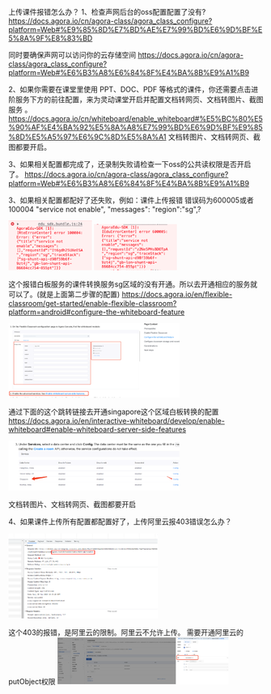 上传课件报错怎么办？
1、检查声网后台的oss配置配置了没有?
https://docs.agora.io/cn/agora-class/agora_class_configure?platform=Web#%E9%85%8D%E7%BD%AE%E7%99%BD%E6%9D%BF%E5%8A%9F%E8%83%BD

同时要确保声网可以访问你的云存储空间
https://docs.agora.io/cn/agora-class/agora_class_configure?platform=Web#%E6%B3%A8%E6%84%8F%E4%BA%8B%E9%A1%B9

2、如果你需要在课堂里使用 PPT、DOC、PDF 等格式的课件，你还需要点击进阶服务下方的前往配置，来为灵动课堂开启并配置文档转网页、文档转图片、截图服务
。https://docs.agora.io/cn/whiteboard/enable_whiteboard#%E5%BC%80%E5%90%AF%E4%BA%92%E5%8A%A8%E7%99%BD%E6%9D%BF%E9%85%8D%E5%A5%97%E6%9C%8D%E5%8A%A1
文档转图片、文档转网页、截图都要开启。

3、如果相关配置都完成了，还录制失败请检查一下oss的公共读权限是否开启了。
https://docs.agora.io/cn/agora-class/agora_class_configure?platform=Web#%E6%B3%A8%E6%84%8F%E4%BA%8B%E9%A1%B9


 3、如果相关配置都配好了还失败，例如：课件上传报错 错误码为600005或者100004
 "service not enable", "messages": "region":"sg",?

<img src="./images/upload_file_error_100004.png" style="zoom: 33%;" />
<img src="./images/upload_file_error_600005.png" style="zoom: 33%;" />

这个报错白板服务的课件转换服务sg区域的没有开通。所以去开通相应的服务就可以了。(就是上面第二步骤的配置)
https://docs.agora.io/en/flexible-classroom/get-started/enable-flexible-classroom?platform=android#configure-the-whiteboard-feature

<img src="./images/config_whiteboard_oss.png" style="zoom: 33%;" />

通过下面的这个跳转链接去开通singapore这个区域白板转换的配置
https://docs.agora.io/en/interactive-whiteboard/develop/enable-whiteboard#enable-whiteboard-server-side-features

<img src="./images/config_whiteborad_file_trans.png" style="zoom: 33%;" />

文档转图片、文档转网页、截图都要开启

4、如果课件上传所有配置都配置好了，上传阿里云报403错误怎么办？

<img src="./images/aliyun_oss_403_error.png" style="zoom: 33%;" />

这个403的报错，是阿里云的限制。阿里云不允许上传。
需要开通阿里云的putObject权限
<img src="./images/aliyun_oss_pullobject.png" style="zoom: 33%;" />